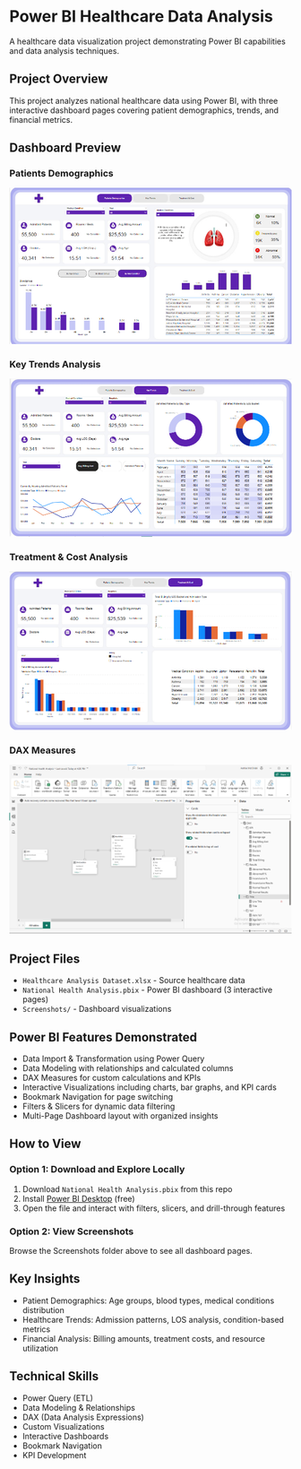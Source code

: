 # Power BI Healthcare Data Analysis

A healthcare data visualization project demonstrating Power BI capabilities and data analysis techniques.

## Project Overview

This project analyzes national healthcare data using Power BI, with three interactive dashboard pages covering patient demographics, trends, and financial metrics.

## Dashboard Preview

### Patients Demographics
![Patient Demographics](Screenshots/patientdemographics.png)

### Key Trends Analysis
![Key Trends](Screenshots/key_trends.png)

### Treatment & Cost Analysis
![Billing & Cost](Screenshots/billingcost.png)

### DAX Measures
![DAX Formulas](Screenshots/PowerBIDax.png)

## Project Files

- `Healthcare Analysis Dataset.xlsx` - Source healthcare data
- `National Health Analysis.pbix` - Power BI dashboard (3 interactive pages)
- `Screenshots/` - Dashboard visualizations

## Power BI Features Demonstrated

- Data Import & Transformation using Power Query
- Data Modeling with relationships and calculated columns
- DAX Measures for custom calculations and KPIs
- Interactive Visualizations including charts, bar graphs, and KPI cards
- Bookmark Navigation for page switching
- Filters & Slicers for dynamic data filtering
- Multi-Page Dashboard layout with organized insights

## How to View

### Option 1: Download and Explore Locally

1. Download `National Health Analysis.pbix` from this repo
2. Install [Power BI Desktop](https://powerbi.microsoft.com/desktop/) (free)
3. Open the file and interact with filters, slicers, and drill-through features

### Option 2: View Screenshots

Browse the Screenshots folder above to see all dashboard pages.

## Key Insights

- Patient Demographics: Age groups, blood types, medical conditions distribution
- Healthcare Trends: Admission patterns, LOS analysis, condition-based metrics
- Financial Analysis: Billing amounts, treatment costs, and resource utilization

## Technical Skills

- Power Query (ETL)
- Data Modeling & Relationships
- DAX (Data Analysis Expressions)
- Custom Visualizations
- Interactive Dashboards
- Bookmark Navigation
- KPI Development
